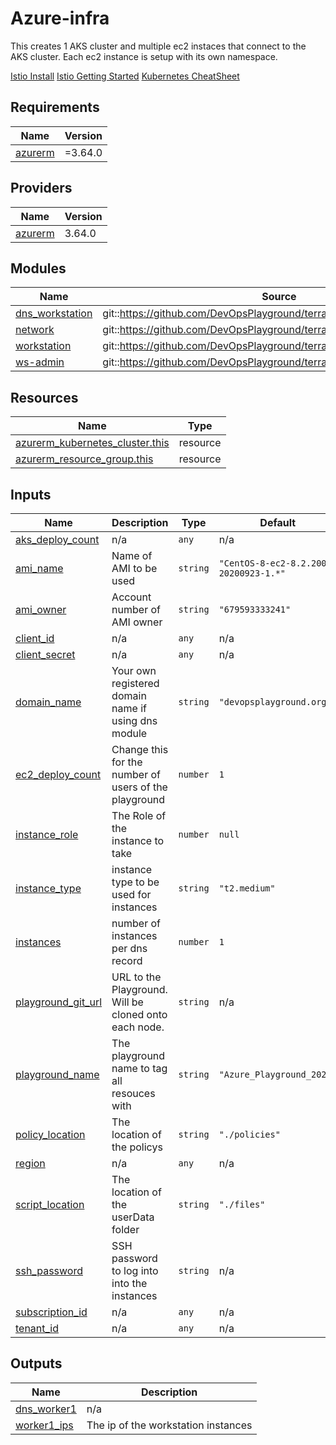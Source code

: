 # Azure-infra

This creates 1 AKS cluster and multiple ec2 instaces that connect to the AKS cluster. Each ec2 instance is setup with its own namespace.

[Istio Install](https://istio.io/latest/docs/setup/install/istioctl/)
[Istio Getting Started](https://istio.io/latest/docs/setup/getting-started/)
[Kubernetes CheatSheet](https://kubernetes.io/docs/reference/kubectl/cheatsheet/)

<!-- BEGIN_TF_DOCS -->
## Requirements

| Name | Version |
|------|---------|
| <a name="requirement_azurerm"></a> [azurerm](#requirement\_azurerm) | =3.64.0 |

## Providers

| Name | Version |
|------|---------|
| <a name="provider_azurerm"></a> [azurerm](#provider\_azurerm) | 3.64.0 |

## Modules

| Name | Source | Version |
|------|--------|---------|
| <a name="module_dns_workstation"></a> [dns\_workstation](#module\_dns\_workstation) | git::https://github.com/DevOpsPlayground/terraform_modules.git//dns | n/a |
| <a name="module_network"></a> [network](#module\_network) | git::https://github.com/DevOpsPlayground/terraform_modules.git//network | n/a |
| <a name="module_workstation"></a> [workstation](#module\_workstation) | git::https://github.com/DevOpsPlayground/terraform_modules.git//instance | n/a |
| <a name="module_ws-admin"></a> [ws-admin](#module\_ws-admin) | git::https://github.com/DevOpsPlayground/terraform_modules.git//instance | n/a |

## Resources

| Name | Type |
|------|------|
| [azurerm_kubernetes_cluster.this](https://registry.terraform.io/providers/hashicorp/azurerm/3.64.0/docs/resources/kubernetes_cluster) | resource |
| [azurerm_resource_group.this](https://registry.terraform.io/providers/hashicorp/azurerm/3.64.0/docs/resources/resource_group) | resource |

## Inputs

| Name | Description | Type | Default | Required |
|------|-------------|------|---------|:--------:|
| <a name="input_aks_deploy_count"></a> [aks\_deploy\_count](#input\_aks\_deploy\_count) | n/a | `any` | n/a | yes |
| <a name="input_ami_name"></a> [ami\_name](#input\_ami\_name) | Name of AMI to be used | `string` | `"CentOS-8-ec2-8.2.2004-20200923-1.*"` | no |
| <a name="input_ami_owner"></a> [ami\_owner](#input\_ami\_owner) | Account number of AMI owner | `string` | `"679593333241"` | no |
| <a name="input_client_id"></a> [client\_id](#input\_client\_id) | n/a | `any` | n/a | yes |
| <a name="input_client_secret"></a> [client\_secret](#input\_client\_secret) | n/a | `any` | n/a | yes |
| <a name="input_domain_name"></a> [domain\_name](#input\_domain\_name) | Your own registered domain name if using dns module | `string` | `"devopsplayground.org"` | no |
| <a name="input_ec2_deploy_count"></a> [ec2\_deploy\_count](#input\_ec2\_deploy\_count) | Change this for the number of users of the playground | `number` | `1` | no |
| <a name="input_instance_role"></a> [instance\_role](#input\_instance\_role) | The Role of the instance to take | `number` | `null` | no |
| <a name="input_instance_type"></a> [instance\_type](#input\_instance\_type) | instance type to be used for instances | `string` | `"t2.medium"` | no |
| <a name="input_instances"></a> [instances](#input\_instances) | number of instances per dns record | `number` | `1` | no |
| <a name="input_playground_git_url"></a> [playground\_git\_url](#input\_playground\_git\_url) | URL to the Playground. Will be cloned onto each node. | `string` | n/a | yes |
| <a name="input_playground_name"></a> [playground\_name](#input\_playground\_name) | The playground name to tag all resouces with | `string` | `"Azure_Playground_2023"` | no |
| <a name="input_policy_location"></a> [policy\_location](#input\_policy\_location) | The location of the policys | `string` | `"./policies"` | no |
| <a name="input_region"></a> [region](#input\_region) | n/a | `any` | n/a | yes |
| <a name="input_script_location"></a> [script\_location](#input\_script\_location) | The location of the userData folder | `string` | `"./files"` | no |
| <a name="input_ssh_password"></a> [ssh\_password](#input\_ssh\_password) | SSH password to log into into the instances | `string` | n/a | yes |
| <a name="input_subscription_id"></a> [subscription\_id](#input\_subscription\_id) | n/a | `any` | n/a | yes |
| <a name="input_tenant_id"></a> [tenant\_id](#input\_tenant\_id) | n/a | `any` | n/a | yes |

## Outputs

| Name | Description |
|------|-------------|
| <a name="output_dns_worker1"></a> [dns\_worker1](#output\_dns\_worker1) | n/a |
| <a name="output_worker1_ips"></a> [worker1\_ips](#output\_worker1\_ips) | The ip of the workstation instances |
<!-- END_TF_DOCS -->